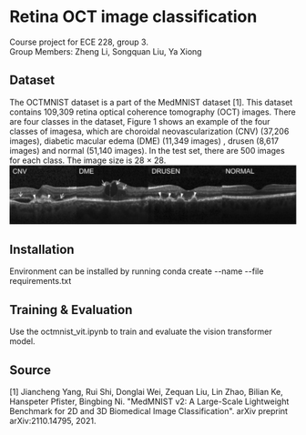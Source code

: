 # Retina OCT image classification
Course project for ECE 228, group 3. </br>
Group Members: Zheng Li, Songquan Liu, Ya Xiong
## Dataset
The OCTMNIST dataset is a part of the MedMNIST dataset [1]. This dataset contains 109,309 retina optical coherence tomography (OCT) images. There are four classes in the dataset, Figure 1 shows an example of the four classes of imagesa, which are choroidal neovascularization (CNV) (37,206 images), diabetic macular edema (DME) (11,349 images) , drusen (8,617 images) and normal (51,140 images). In the test set, there are 500 images for each class. The image size is 28 × 28.  
![alt text](https://github.com/Lithium-Plus/ece228/blob/main/retina_img.jpg)
## Installation
Environment can be installed by running conda create --name <env> --file requirements.txt</br>
## Training & Evaluation
Use the octmnist_vit.ipynb to train and evaluate the vision transformer model.
## Source
[1] Jiancheng Yang, Rui Shi, Donglai Wei, Zequan Liu, Lin Zhao, Bilian Ke, Hanspeter Pfister, Bingbing Ni. "MedMNIST v2: A Large-Scale Lightweight Benchmark for 2D and 3D Biomedical Image Classification". arXiv preprint arXiv:2110.14795, 2021.
